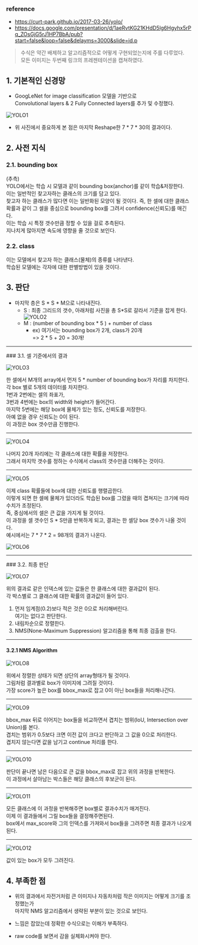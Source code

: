 ### reference
- https://curt-park.github.io/2017-03-26/yolo/
- https://docs.google.com/presentation/d/1aeRvtKG21KHdD5lg6Hgyhx5rPq_ZOsGjG5rJ1HP7BbA/pub?start=false&loop=false&delayms=3000&slide=id.p
 
 
> 수식은 약간 배제하고 알고리즘적으로 어떻게 구현되었는지에 주를 다루었다.  
> 모든 이미지는 두번째 링크의 프레젠테이션을 캡쳐하였다.


## 1. 기본적인 신경망
- GoogLeNet for image classification 모델을 기반으로  
  Convolutional layers & 2 Fully Connected layers를 추가 및 수정했다.
  
![YOLO1](./images/YOLO/YOLO1.png)

- 위 사진에서 중요하게 본 점은 마지막 Reshape한 7 \* 7 \* 30의 결과이다.

## 2. 사전 지식
### 2.1. bounding box

(추측)  
YOLO에서는 학습 시 모델과 같이 bounding box(anchor)를 같이 학습&저장한다.  
이는 일반적인 찾고자하는 클래스의 크기를 담고 있다.  
찾고자 하는 클래스가 많다면 이는 일반화된 모양이 될 것이다.
즉, 한 셀에 대한 클래스 확률과 같이 그 셀을 중심으로 bounding box를 그려서 confidence(신뢰도)를 매긴다.  
이는 학습 시 특정 갯수만큼 정할 수 있을 걸로 추측된다.  
지나치게 많아지면 속도에 영향을 줄 것으로 보인다.

### 2.2. class

이는 모델에서 찾고자 하는 클래스(물체)의 종류를 나타낸다.  
학습된 모델에는 각자에 대한 판별방법이 있을 것이다.


## 3. 판단
- 마지막 층은 S \* S \* M으로 나타내진다.
    - S : 최종 그리드의 갯수, 아래처럼 사진을 총 S*S로 갈라서 기준을 잡게 한다.
    ![YOLO2](./images/YOLO/YOLO2.png)
    - M : (number of bounding box * 5 ) + number of class
        - ex) 여기서는 bounding box가 2개, class가 20개  
          => 2 * 5 + 20 = 30개!

<hr>
### 3.1. 셀 기준에서의 결과

![YOLO3](./images/YOLO/YOLO3.png)

한 셀에서 M개의 array에서 먼저 5 * number of bounding box가 자리를 차지한다.  
각 box 별로 5개의 데이터를 차지한다.  
1번과 2번에는 셀의 좌표가,  
3번과 4번에는 box의 width와 height가 들어간다.  
마지막 5번에는 해당 box에 물체가 있는 정도, 신뢰도를 저장한다.  
아예 없을 경우 신뢰도는 0이 된다.  
이 과정은 box 갯수만큼 진행한다.

<hr>

![YOLO4](./images/YOLO/YOLO4.png)

나머지 20개 자리에는 각 클래스에 대한 확률을 저장한다.  
그래서 마지막 갯수를 정하는 수식에서 class의 갯수만큼 더해주는 것이다.

<hr>

![YOLO5](./images/YOLO/YOLO5.png)

이제 class 확률들에 box에 대한 신뢰도를 행렬곱한다.  
이렇게 되면 한 셀에 물체가 있더라도 학습된 box를 그렸을 때의 겹쳐지는 크기에 따라 수치가 조정된다.  
즉, 중심에서의 셀은 큰 값을 가지게 될 것이다.  
이 과정을 셀 갯수인 S \* S만큼 반복하게 되고, 결과는 한 셀당 box 갯수가 나올 것이다.  
예시에서는 7 \* 7 \* 2 = 98개의 결과가 나온다.

![YOLO6](./images/YOLO/YOLO6.png)

<hr>
### 3.2. 최종 판단

![YOLO7](./images/YOLO/YOLO7.png)

위의 결과로 같은 인덱스에 있는 값들은 한 클래스에 대한 결과값이 된다.  
각 박스별로 그 클래스에 대한 확률의 결과값이 들어 있다.  
1. 먼저 임계점(0.2)보다 적은 것은 0으로 처리해버린다.  
  여기는 없다고 판단한다.
2. 내림차순으로 정렬한다.  
3. NMS(None-Maximum Suppression) 알고리즘을 통해 최종 검출을 한다.

<hr>

#### 3.2.1 NMS Algorithm
![YOLO8](./images/YOLO/YOLO8.png)

위에서 정렬한 상태가 되면 상단의 array형태가 될 것이다.  
그림처럼 결과별로 box가 이미지에 그려질 것이다.  
가장 score가 높은 box를 bbox_max로 잡고 0이 아닌 box들을 처리해나간다.

<hr>

![YOLO9](./images/YOLO/YOLO9.png)

bbox_max 뒤로 이어지는 box들을 비교하면서 겹치는 범위(IoU, Intersection over Union)를 본다.  
겹치는 범위가 0.5보다 크면 이전 값이 크다고 판단하고 그 값을 0으로 처리한다.  
겹치지 않는다면 값을 남기고 continue 처리를 한다.

<hr>

![YOLO10](./images/YOLO/YOLO10.png)

판단이 끝나면 남은 다음으로 큰 값을 bbox_max로 잡고 위의 과정을 반복한다.  
이 과정에서 살아남는 박스들은 해당 클래스의 후보군이 된다.

<hr>

![YOLO11](./images/YOLO/YOLO11.png)

모든 클래스에 이 과정을 반복해주면 box별로 결과수치가 매겨진다.  
이제 이 결과들에서 그릴 box들을 결정해주면된다.  
box에서 max_score와 그의 인덱스를 가져와서 box들을 그려주면 최종 결과가 나오게 된다.

<hr>

![YOLO12](./images/YOLO/YOLO12.png)

값이 있는 box가 모두 그려진다.  

## 4. 부족한 점
- 위의 결과에서 자전거처럼 큰 이미지나 자동차처럼 작은 이미지는 어떻게 크기를 조정했는가  
  마지막 NMS 알고리즘에서 생략된 부분이 있는 것으로 보인다.

- 느낌은 잡았는데 정확한 수식으로는 이해가 부족하다.
- raw code를 보면서 감을 실체화시켜야 한다.







